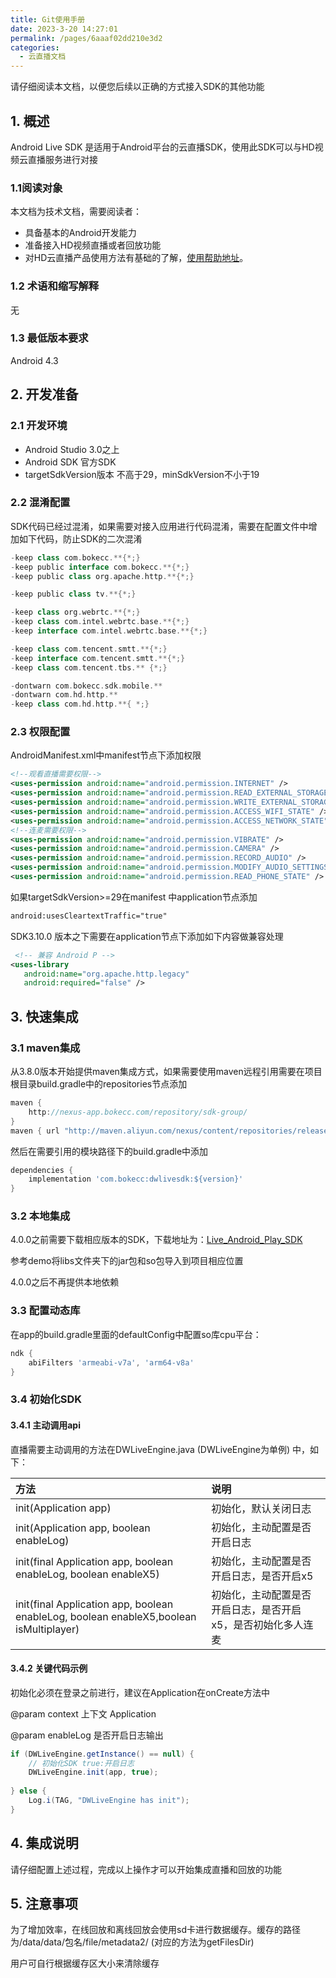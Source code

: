 ```yaml
---
title: Git使用手册
date: 2023-3-20 14:27:01
permalink: /pages/6aaaf02dd210e3d2
categories:
  - 云直播文档
---
```



请仔细阅读本文档，以便您后续以正确的方式接入SDK的其他功能

## 1. 概述

Android Live SDK 是适用于Android平台的云直播SDK，使用此SDK可以与HD视频云直播服务进行对接

### 1.1阅读对象

本文档为技术文档，需要阅读者：

- 具备基本的Android开发能力
- 准备接入HD视频直播或者回放功能
- 对HD云直播产品使用方法有基础的了解，[使用帮助地址](http://doc.bokecc.com/live)。

### 1.2 术语和缩写解释

无

### 1.3 最低版本要求
Android 4.3

## 2. 开发准备

### 2.1 开发环境

- Android Studio  3.0之上
- Android SDK   官方SDK
- targetSdkVersion版本 不高于29，minSdkVersion不小于19

### 2.2 混淆配置

SDK代码已经过混淆，如果需要对接入应用进行代码混淆，需要在配置文件中增加如下代码，防止SDK的二次混淆

```groovy
-keep class com.bokecc.**{*;}
-keep public interface com.bokecc.**{*;}
-keep public class org.apache.http.**{*;}

-keep public class tv.**{*;}

-keep class org.webrtc.**{*;}
-keep class com.intel.webrtc.base.**{*;}
-keep interface com.intel.webrtc.base.**{*;}

-keep class com.tencent.smtt.**{*;}
-keep interface com.tencent.smtt.**{*;}
-keep class com.tencent.tbs.** {*;}

-dontwarn com.bokecc.sdk.mobile.**
-dontwarn com.hd.http.**
-keep class com.hd.http.**{ *;}
```

### 2.3 权限配置

AndroidManifest.xml中manifest节点下添加权限

```xml
<!--观看直播需要权限-->   
<uses-permission android:name="android.permission.INTERNET" />  
<uses-permission android:name="android.permission.READ_EXTERNAL_STORAGE" />
<uses-permission android:name="android.permission.WRITE_EXTERNAL_STORAGE" />
<uses-permission android:name="android.permission.ACCESS_WIFI_STATE" />
<uses-permission android:name="android.permission.ACCESS_NETWORK_STATE" />   
<!--连麦需要权限-->  
<uses-permission android:name="android.permission.VIBRATE" />       
<uses-permission android:name="android.permission.CAMERA" />         
<uses-permission android:name="android.permission.RECORD_AUDIO" />   
<uses-permission android:name="android.permission.MODIFY_AUDIO_SETTINGS" /> 
<uses-permission android:name="android.permission.READ_PHONE_STATE" />
```

如果targetSdkVersion>=29在manifest 中application节点添加

```xml
android:usesCleartextTraffic="true"
```

SDK3.10.0 版本之下需要在application节点下添加如下内容做兼容处理

```xml
 <!-- 兼容 Android P -->
<uses-library
   android:name="org.apache.http.legacy"
   android:required="false" />
```



## 3. 快速集成

### 3.1 maven集成

从3.8.0版本开始提供maven集成方式，如果需要使用maven远程引用需要在项目根目录build.gradle中的repositories节点添加

```groovy
maven {
    http://nexus-app.bokecc.com/repository/sdk-group/
}
maven { url "http://maven.aliyun.com/nexus/content/repositories/releases"}
```

然后在需要引用的模块路径下的build.gradle中添加

```groovy
dependencies {
    implementation 'com.bokecc:dwlivesdk:${version}'
}
```

### 3.2 本地集成

4.0.0之前需要下载相应版本的SDK，下载地址为：[Live_Android_Play_SDK](https://hdgit.bokecc.com/ccvideo/Live_Android_Play_SDK/-/releases)

参考demo将libs文件夹下的jar包和so包导入到项目相应位置

4.0.0之后不再提供本地依赖


### 3.3 配置动态库

在app的build.gradle里面的defaultConfig中配置so库cpu平台：

```groovy
ndk {
    abiFilters 'armeabi-v7a', 'arm64-v8a'
}
```

### 3.4 初始化SDK

#### 3.4.1 主动调用api

直播需要主动调用的方法在DWLiveEngine.java (DWLiveEngine为单例) 中，如下：

| 方法                                     | 说明                         |
| :--------------------------------------- | :--------------------------- |
| init(Application app)                    | 初始化，默认关闭日志         |
| init(Application app, boolean enableLog) | 初始化，主动配置是否开启日志 |
| init(final Application app, boolean enableLog, boolean enableX5) | 初始化，主动配置是否开启日志，是否开启x5 |
| init(final Application app, boolean enableLog, boolean enableX5,boolean isMultiplayer) | 初始化，主动配置是否开启日志，是否开启x5，是否初始化多人连麦 |

#### 3.4.2 关键代码示例

初始化必须在登录之前进行，建议在Application在onCreate方法中

@param context   上下文 Application 

@param  enableLog  是否开启日志输出

```java
if (DWLiveEngine.getInstance() == null) {
    // 初始化SDK true:开启日志
  	DWLiveEngine.init(app, true);            
    
} else {                                                  
    Log.i(TAG, "DWLiveEngine has init");                  
}                                                         
```

## 4. 集成说明

请仔细配置上述过程，完成以上操作才可以开始集成直播和回放的功能

## 5. 注意事项

为了增加效率，在线回放和离线回放会使用sd卡进行数据缓存。缓存的路径为/data/data/包名/file/metadata2/ (对应的方法为getFilesDir)

用户可自行根据缓存区大小来清除缓存
